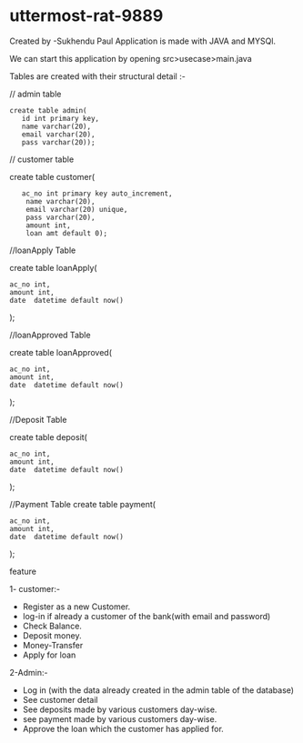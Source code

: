 # uttermost-rat-9889

Created by -Sukhendu Paul
Application is made with JAVA and MYSQl.

We can start this application by opening src>usecase>main.java

Tables are created with their structural detail :-

// admin table 

    create table admin(
       id int primary key,
       name varchar(20),
       email varchar(20),
       pass varchar(20)); 


  // customer table

   create table customer(
           
       ac_no int primary key auto_increment,
        name varchar(20),
        email varchar(20) unique,
        pass varchar(20),
        amount int,
        loan amt default 0);


//loanApply Table

  create table loanApply(

    ac_no int,
    amount int,
    date  datetime default now() 
);

//loanApproved Table

  create table loanApproved(

    ac_no int,
    amount int,
    date  datetime default now() 

);

//Deposit Table

  create table deposit(

    ac_no int,
    amount int,
    date  datetime default now() 
);

//Payment Table
  create table payment(

    ac_no int,
    amount int,
    date  datetime default now() 
);


feature

1- customer:-
* Register as a new Customer.
* log-in if already a customer of the bank(with email and password)
* Check Balance.
* Deposit money.
* Money-Transfer
* Apply for loan

2-Admin:-
* Log in (with the data already created in the admin table of the database)
* See customer detail
* See deposits made by various customers day-wise.
* see payment made by various customers day-wise.
* Approve the loan which the customer has applied for.

